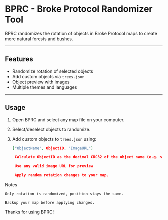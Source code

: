 # BPRC - Broke Protocol Randomizer Tool

BPRC randomizes the rotation of objects in Broke Protocol maps to create more natural forests and bushes.

---

## Features

- Randomize rotation of selected objects  
- Add custom objects via `trees.json`  
- Object preview with images  
- Multiple themes and languages  

---

## Usage

1. Open BPRC and select any map file on your computer.  
2. Select/deselect objects to randomize.  
3. Add custom objects to `trees.json` using:  

   ```json
   ["ObjectName", ObjectID, "ImageURL"]

    Calculate ObjectID as the decimal CRC32 of the object name (e.g. via https://simplycalc.com/crc32-text.php)

    Use any valid image URL for preview

    Apply random rotation changes to your map.

Notes

    Only rotation is randomized, position stays the same.

    Backup your map before applying changes.

Thanks for using BPRC!
